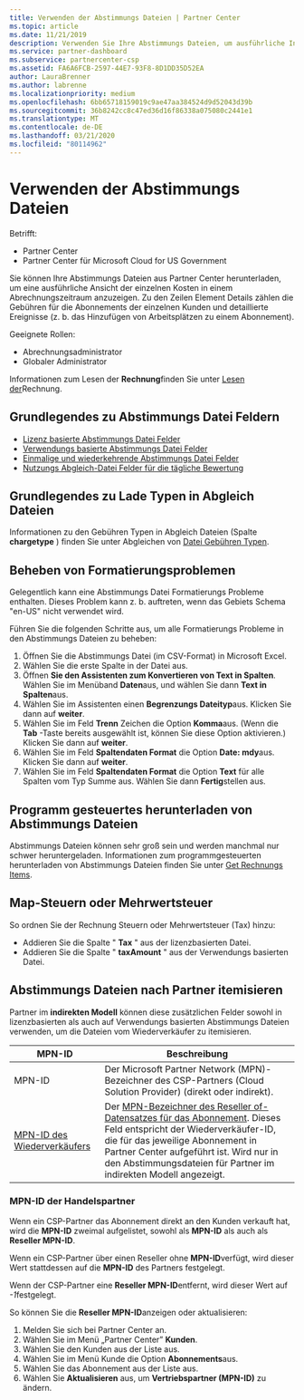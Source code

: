 ```yaml
---
title: Verwenden der Abstimmungs Dateien | Partner Center
ms.topic: article
ms.date: 11/21/2019
description: Verwenden Sie Ihre Abstimmungs Dateien, um ausführliche Informationen zu den einzelnen Aufgaben des Partner Centers zu verstehen.
ms.service: partner-dashboard
ms.subservice: partnercenter-csp
ms.assetid: FA6A6FCB-2597-44E7-93F8-8D1DD35D52EA
author: LauraBrenner
ms.author: labrenne
ms.localizationpriority: medium
ms.openlocfilehash: 6bb65718159019c9ae47aa384524d9d52043d39b
ms.sourcegitcommit: 36b8242cc8c47ed36d16f86338a075080c2441e1
ms.translationtype: MT
ms.contentlocale: de-DE
ms.lasthandoff: 03/21/2020
ms.locfileid: "80114962"
---
```

# <a name="use-your-reconciliation-files"></a>Verwenden der Abstimmungs Dateien

Betrifft:

- Partner Center
- Partner Center für Microsoft Cloud for US Government

Sie können Ihre Abstimmungs Dateien aus Partner Center herunterladen, um eine ausführliche Ansicht der einzelnen Kosten in einem Abrechnungszeitraum anzuzeigen. Zu den Zeilen Element Details zählen die Gebühren für die Abonnements der einzelnen Kunden und detaillierte Ereignisse (z. b. das Hinzufügen von Arbeitsplätzen zu einem Abonnement).

Geeignete Rollen:

- Abrechnungsadministrator
- Globaler Administrator

Informationen zum Lesen der **Rechnung**finden Sie unter [Lesen der](read-your-bill.md)Rechnung.

## <a name="understand-reconciliation-file-fields"></a>Grundlegendes zu Abstimmungs Datei Feldern

- [Lizenz basierte Abstimmungs Datei Felder](license-based-recon-files.md)
- [Verwendungs basierte Abstimmungs Datei Felder](usage-based-recon-files.md)
- [Einmalige und wiederkehrende Abstimmungs Datei Felder](one-time-recurring-recon-files.md)
- [Nutzungs Abgleich-Datei Felder für die tägliche Bewertung](daily-rated-usage-recon-files.md)

## <a name="understand-charge-types-in-reconciliation-files"></a>Grundlegendes zu Lade Typen in Abgleich Dateien

Informationen zu den Gebühren Typen in Abgleich Dateien (Spalte **chargetype** ) finden Sie unter Abgleichen von [Datei Gebühren Typen](recon-file-charge-types.md).

## <a name="fix-formatting-issues"></a>Beheben von Formatierungsproblemen

Gelegentlich kann eine Abstimmungs Datei Formatierungs Probleme enthalten. Dieses Problem kann z. b. auftreten, wenn das Gebiets Schema "en-US" nicht verwendet wird.

Führen Sie die folgenden Schritte aus, um alle Formatierungs Probleme in den Abstimmungs Dateien zu beheben:

1. Öffnen Sie die Abstimmungs Datei (im CSV-Format) in Microsoft Excel.
2. Wählen Sie die erste Spalte in der Datei aus.
3. Öffnen **Sie den Assistenten zum Konvertieren von Text in Spalten**. Wählen Sie im Menüband **Daten**aus, und wählen Sie dann **Text in Spalten**aus.
4. Wählen Sie im Assistenten einen **Begrenzungs Dateityp**aus. Klicken Sie dann auf **weiter**.
5. Wählen Sie im Feld **Trenn** Zeichen die Option **Komma**aus. (Wenn die **Tab** -Taste bereits ausgewählt ist, können Sie diese Option aktivieren.) Klicken Sie dann auf **weiter**.
6. Wählen Sie im Feld **Spaltendaten Format** die Option **Date: mdy**aus. Klicken Sie dann auf **weiter**.
7. Wählen Sie im Feld **Spaltendaten Format** die Option **Text** für alle Spalten vom Typ Summe aus. Wählen Sie dann **Fertig**stellen aus.

## <a name="download-reconciliation-files-programmatically"></a>Programm gesteuertes herunterladen von Abstimmungs Dateien

Abstimmungs Dateien können sehr groß sein und werden manchmal nur schwer heruntergeladen. Informationen zum programmgesteuerten herunterladen von Abstimmungs Dateien finden Sie unter [Get Rechnungs Items](https://docs.microsoft.com/partner-center/develop/get-invoiceline-items).

## <a name="map-taxes-or-vat"></a>Map-Steuern oder Mehrwertsteuer

So ordnen Sie der Rechnung Steuern oder Mehrwertsteuer (Tax) hinzu:

- Addieren Sie die Spalte " **Tax** " aus der lizenzbasierten Datei.
- Addieren Sie die Spalte " **taxAmount** " aus der Verwendungs basierten Datei.

## <a name="itemize-reconciliation-files-by-partner"></a>Abstimmungs Dateien nach Partner itemisieren

Partner im **indirekten Modell** können diese zusätzlichen Felder sowohl in lizenzbasierten als auch auf Verwendungs basierten Abstimmungs Dateien verwenden, um die Dateien vom Wiederverkäufer zu itemisieren.

| MPN-ID | Beschreibung |
| ------ | ----------- |
| MPN-ID | Der Microsoft Partner Network (MPN)-Bezeichner des CSP-Partners (Cloud Solution Provider) (direkt oder indirekt). |
| [MPN-ID des Wiederverkäufers](#reseller-mpn-id) | Der [MPN-Bezeichner des Reseller of-Datensatzes für das Abonnement](#reseller-mpn-id). Dieses Feld entspricht der Wiederverkäufer-ID, die für das jeweilige Abonnement in Partner Center aufgeführt ist. Wird nur in den Abstimmungsdateien für Partner im indirekten Modell angezeigt. |

### <a name="reseller-mpn-id"></a>MPN-ID der Handelspartner

Wenn ein CSP-Partner das Abonnement direkt an den Kunden verkauft hat, wird die **MPN-ID** zweimal aufgelistet, sowohl als **MPN-ID** als auch als **Reseller MPN-ID**.

Wenn ein CSP-Partner über einen Reseller ohne **MPN-ID**verfügt, wird dieser Wert stattdessen auf die **MPN-ID** des Partners festgelegt.

Wenn der CSP-Partner eine **Reseller MPN-ID**entfernt, wird dieser Wert auf *-1*festgelegt.

So können Sie die **Reseller MPN-ID**anzeigen oder aktualisieren:

1. Melden Sie sich bei Partner Center an.
2. Wählen Sie im Menü „Partner Center” **Kunden**.
3. Wählen Sie den Kunden aus der Liste aus.
4. Wählen Sie im Menü Kunde die Option **Abonnements**aus.
5. Wählen Sie das Abonnement aus der Liste aus.
6. Wählen Sie **Aktualisieren** aus, um **Vertriebspartner (MPN-ID)** zu ändern.
